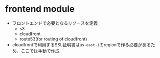 # frontend module

* フロントエンドで必要となるリソースを定義
  * s3
  * cloudfront
  * route53(for routing of cloudfront)
* cloudfrontで利用するSSL証明書は`us-east-1`のregionで作る必要があるため、ここでは手動で作成
